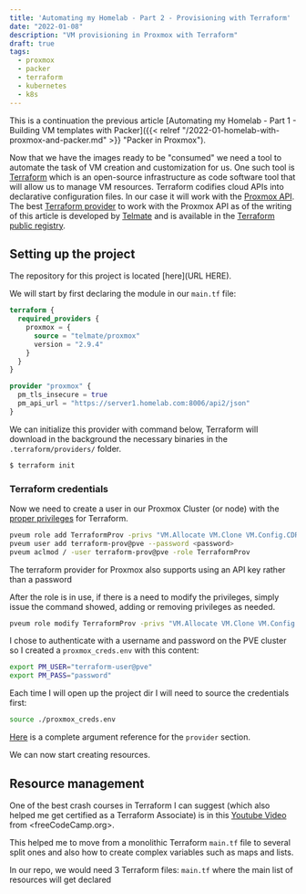 ```yaml
---
title: 'Automating my Homelab - Part 2 - Provisioning with Terraform'
date: "2022-01-08"
description: "VM provisioning in Proxmox with Terraform"
draft: true
tags: 
  - proxmox
  - packer
  - terraform
  - kubernetes
  - k8s
---
```


This is a continuation the previous article [Automating my Homelab - Part 1 - Building VM templates with Packer]({{< relref "/2022-01-homelab-with-proxmox-and-packer.md" >}} "Packer in Proxmox").

Now that we have the images ready to be "consumed" we need a tool to automate the task of VM creation and customization for us. One such tool is [Terraform](https://www.terraform.io/) which is an open-source infrastructure as code software tool that will allow us to manage VM resources. Terraform codifies cloud APIs into declarative configuration files. In our case it will work with the [Proxmox API](https://pve.proxmox.com/wiki/Proxmox_VE_API). The best [Terraform provider](https://www.terraform.io/language/providers) to work with the Proxmox API as of the writing of this article is developed by [Telmate](https://registry.terraform.io/namespaces/Telmate) and is available in the [Terraform public registry](https://registry.terraform.io/providers/Telmate/proxmox/).

## Setting up the project

The repository for this project is located [here](URL HERE).

We will start by first declaring the module in our `main.tf` file:

```terraform
terraform {
  required_providers {
    proxmox = {
      source = "telmate/proxmox"
      version = "2.9.4"
    }
  }
}

provider "proxmox" {
  pm_tls_insecure = true
  pm_api_url = "https://server1.homelab.com:8006/api2/json"
}
```

We can initialize this provider with command below, Terraform will download in the background the necessary binaries in the `.terraform/providers/` folder.

```bash
$ terraform init
```

### Terraform credentials

Now we need to create a user in our Proxmox Cluster (or node) with the [proper privileges](https://registry.terraform.io/providers/Telmate/proxmox/latest/docs#creating-the-proxmox-user-and-role-for-terraform) for Terraform.

```bash
pveum role add TerraformProv -privs "VM.Allocate VM.Clone VM.Config.CDROM VM.Config.CPU VM.Config.Cloudinit VM.Config.Disk VM.Config.HWType VM.Config.Memory VM.Config.Network VM.Config.Options VM.Monitor VM.Audit VM.PowerMgmt Datastore.AllocateSpace Datastore.Audit"
pveum user add terraform-prov@pve --password <password>
pveum aclmod / -user terraform-prov@pve -role TerraformProv
```

The terraform provider for Proxmox also supports using an API key rather than a password

After the role is in use, if there is a need to modify the privileges, simply issue the command showed, adding or removing privileges as needed.

```bash
pveum role modify TerraformProv -privs "VM.Allocate VM.Clone VM.Config.CDROM VM.Config.CPU VM.Config.Cloudinit VM.Config.Disk VM.Config.HWType VM.Config.Memory VM.Config.Network VM.Config.Options VM.Monitor VM.Audit VM.PowerMgmt Datastore.AllocateSpace Datastore.Audit"
```

I chose to authenticate with a username and password on the PVE cluster so I created a `proxmox_creds.env` with this content:

```bash
export PM_USER="terraform-user@pve"
export PM_PASS="password"
```

Each time I will open up the project dir I will need to source the credentials first:

```bash
source ./proxmox_creds.env
```

[Here](https://registry.terraform.io/providers/Telmate/proxmox/latest/docs#argument-reference) is a complete argument reference for the `provider` section. 

We can now start creating resources.

## Resource management

One of the best crash courses in Terraform I can suggest (which also helped me get certified as a Terraform Associate) is in this [Youtube Video](https://www.youtube.com/watch?v=SLB_c_ayRMo) from <freeCodeCamp.org>.

This helped me to move from a monolithic Terraform `main.tf` file to several split ones and also how to create complex variables such as maps and lists.

In our repo, we would need 3 Terraform files: `main.tf` where the main list of resources will get declared